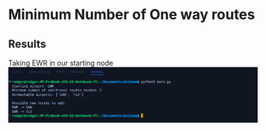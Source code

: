# Minimum Number of One way routes


## Results

Taking EWR in our starting node
![Results](https://raw.githubusercontent.com/RodgerCodes/MinimumNumberWayRouteAssessment/refs/heads/main/results/results.png)
